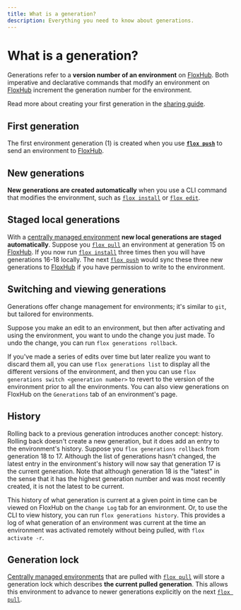 ```yaml
---
title: What is a generation?
description: Everything you need to know about generations.
---
```


# What is a generation?

Generations refer to a **version number of an environment** on
[FloxHub][floxhub_concept].
Both imperative and declarative commands that modify an environment on
[FloxHub][floxhub_concept] increment the generation number for the environment.

Read more about creating your first generation in the
[sharing guide][sharing_guide].

## First generation

The first environment generation (1) is created when you use
**[`flox push`][flox_push]** to send an environment to
[FloxHub][floxhub_concept].

## New generations

**New generations are created automatically** when you use a CLI command that
modifies the environment,
such as [`flox install`][flox_install] or [`flox edit`][flox_edit].

## Staged local generations

With a [centrally managed environment][environment_guide] **new local
generations are staged automatically**.
Suppose you [`flox pull`][flox_pull] an environment at generation 15 on
[FloxHub][floxhub_concept].
If you now run [`flox install`][flox_install] three times then you will have
generations 16-18 locally.
The next [`flox push`][flox_push] would sync these three new generations to
[FloxHub][floxhub_concept] if you have permission to write to the environment.

## Switching and viewing generations

Generations offer change management for environments;
it's similar to `git`, but tailored for environments.

Suppose you make an edit to an environment,
but then after activating and using the environment, you want to undo the change
you just made.
To undo the change, you can run `flox generations rollback`.

If you've made a series of edits over time but later realize you want to discard them all,
you can use `flox generations list` to display all the different versions of the environment, and then you can use `flox generations switch <generation number>`
to revert to the version of the environment prior to all the environments.
You can also view generations on FloxHub on the `Generations` tab of an
environment's page.

## History

Rolling back to a previous generation introduces another concept:
history.
Rolling back doesn't create a new generation, but it does add an entry to the environment's history.
Suppose you `flox generations rollback` from generation 18 to 17.
Although the list of generations hasn't changed, the latest entry in the environment's history will now say that generation 17 is the current generation.
Note that although generation 18 is the "latest" in the sense that it has the
highest generation number and was most recently created, it is not the latest to
be current.

This history of what generation is current at a given point in time can be
viewed on FloxHub on the `Change Log` tab for an environment.
Or, to use the CLI to view history, you can run `flox generations history`.
This provides a log of what generation of an environment was current at the time
an environment was activated remotely without being pulled, with
`flox activate -r`.

## Generation lock

[Centrally managed environments][environment_guide] that are pulled with
[`flox pull`][flox_pull] will store a generation lock which describes
**the current pulled generation**.
This allows this environment to advance to newer generations explicitly on the
next [`flox pull`][flox_pull].

[floxhub_concept]: .//floxhub.md
[flox_push]: ../manual/flox-push.md
[flox_install]: ../manual/flox-install.md
[flox_edit]: ../manual/flox-edit.md
[flox_pull]: ../manual/flox-pull.md
[sharing_guide]: ../tutorials/sharing-environments.md
[environment_guide]: ../tutorials/creating-environments.md
